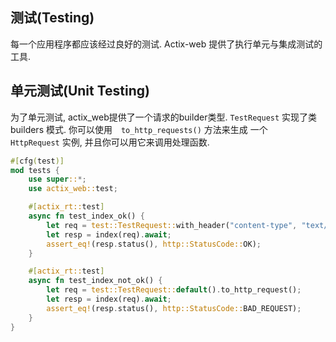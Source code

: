 ## 测试(Testing)
每一个应用程序都应该经过良好的测试. Actix-web 提供了执行单元与集成测试的工具.

## 单元测试(Unit Testing)
为了单元测试, actix_web提供了一个请求的builder类型. `TestRequest` 实现了类 builders 模式. 你可以使用　`to_http_requests()` 方法来生成
一个　`HttpRequest` 实例, 并且你可以用它来调用处理函数.

```rust
#[cfg(test)]
mod tests {
    use super::*;
    use actix_web::test;

    #[actix_rt::test]
    async fn test_index_ok() {
        let req = test::TestRequest::with_header("content-type", "text/plain").to_http_request();
        let resp = index(req).await;
        assert_eq!(resp.status(), http::StatusCode::OK);
    }

    #[actix_rt::test]
    async fn test_index_not_ok() {
        let req = test::TestRequest::default().to_http_request();
        let resp = index(req).await;
        assert_eq!(resp.status(), http::StatusCode::BAD_REQUEST);
    }
}
```